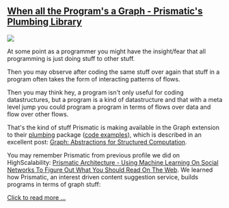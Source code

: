 ## [When all the Program's a Graph - Prismatic's Plumbing Library](/blog/2013/2/14/when-all-the-programs-a-graph-prismatics-plumbing-library.html)

    

    

![](http://farm9.staticflickr.com/8516/8474378252_642e845366_m.jpg)

At some point as a programmer you might have the insight/fear that all programming is just doing stuff to other stuff.

Then you may observe after coding the same stuff over again that stuff in a program often takes the form of interacting patterns of flows.

Then you may think hey, a program isn't only useful for coding datastructures, but a program is a kind of datastructure and that with a meta level jump you could program a program in terms of flows over data and flow over other flows.

That's the kind of stuff Prismatic is making available in the Graph extension to their [plumbing](https://github.com/Prismatic/plumbing) package ([code examples](https://github.com/Prismatic/plumbing/blob/master/test/plumbing/graph_examples_test.clj)), which is described in an excellent post: [Graph: Abstractions for Structured Computation](http://blog.getprismatic.com/blog/2013/2/1/graph-abstractions-for-structured-computation).

You may remember Prismatic from previous profile we did on HighScalability: [Prismatic Architecture - Using Machine Learning On Social Networks To Figure Out What You Should Read On The Web](http://highscalability.com/blog/2012/7/30/prismatic-architecture-using-machine-learning-on-social-netw.html). We learned how Prismatic, an interest driven content suggestion service, builds programs in terms of graph stuff:

[Click to read more ...](/blog/2013/2/14/when-all-the-programs-a-graph-prismatics-plumbing-library.html)

    